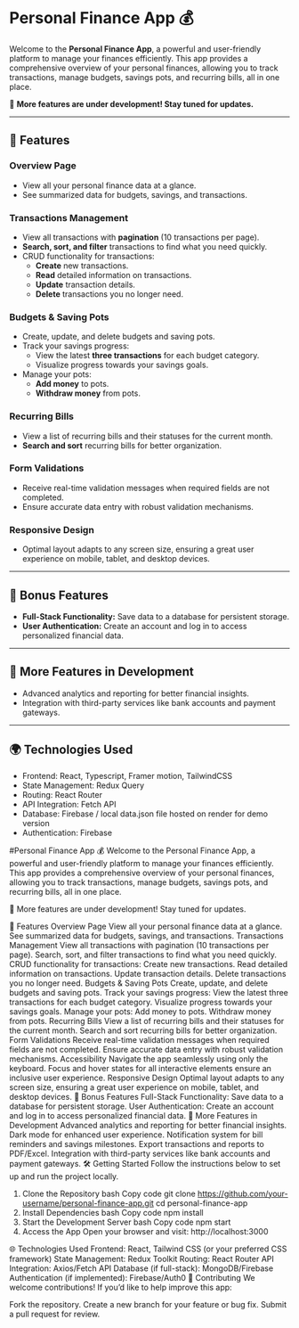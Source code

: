 # Personal Finance App 💰

Welcome to the **Personal Finance App**, a powerful and user-friendly platform to manage your finances efficiently. This app provides a comprehensive overview of your personal finances, allowing you to track transactions, manage budgets, savings pots, and recurring bills, all in one place.

🚀 **More features are under development! Stay tuned for updates.**

---

## 🚦 Features

### Overview Page

- View all your personal finance data at a glance.
- See summarized data for budgets, savings, and transactions.

### Transactions Management

- View all transactions with **pagination** (10 transactions per page).
- **Search, sort, and filter** transactions to find what you need quickly.
- CRUD functionality for transactions:
  - **Create** new transactions.
  - **Read** detailed information on transactions.
  - **Update** transaction details.
  - **Delete** transactions you no longer need.

### Budgets & Saving Pots

- Create, update, and delete budgets and saving pots.
- Track your savings progress:
  - View the latest **three transactions** for each budget category.
  - Visualize progress towards your savings goals.
- Manage your pots:
  - **Add money** to pots.
  - **Withdraw money** from pots.

### Recurring Bills

- View a list of recurring bills and their statuses for the current month.
- **Search and sort** recurring bills for better organization.

### Form Validations

- Receive real-time validation messages when required fields are not completed.
- Ensure accurate data entry with robust validation mechanisms.

### Responsive Design

- Optimal layout adapts to any screen size, ensuring a great user experience on mobile, tablet, and desktop devices.

---

## 🌟 Bonus Features

- **Full-Stack Functionality:** Save data to a database for persistent storage.
- **User Authentication:** Create an account and log in to access personalized financial data.

---

## 🔧 More Features in Development

- Advanced analytics and reporting for better financial insights.
- Integration with third-party services like bank accounts and payment gateways.

---

## 🌍 Technologies Used

- Frontend: React, Typescript, Framer motion, TailwindCSS
- State Management: Redux Query
- Routing: React Router
- API Integration: Fetch API
- Database: Firebase / local data.json file hosted on render for demo version
- Authentication: Firebase

#Personal Finance App 💰
Welcome to the Personal Finance App, a powerful and user-friendly platform to manage your finances efficiently. This app provides a comprehensive overview of your personal finances, allowing you to track transactions, manage budgets, savings pots, and recurring bills, all in one place.

🚀 More features are under development! Stay tuned for updates.

🚦 Features
Overview Page
View all your personal finance data at a glance.
See summarized data for budgets, savings, and transactions.
Transactions Management
View all transactions with pagination (10 transactions per page).
Search, sort, and filter transactions to find what you need quickly.
CRUD functionality for transactions:
Create new transactions.
Read detailed information on transactions.
Update transaction details.
Delete transactions you no longer need.
Budgets & Saving Pots
Create, update, and delete budgets and saving pots.
Track your savings progress:
View the latest three transactions for each budget category.
Visualize progress towards your savings goals.
Manage your pots:
Add money to pots.
Withdraw money from pots.
Recurring Bills
View a list of recurring bills and their statuses for the current month.
Search and sort recurring bills for better organization.
Form Validations
Receive real-time validation messages when required fields are not completed.
Ensure accurate data entry with robust validation mechanisms.
Accessibility
Navigate the app seamlessly using only the keyboard.
Focus and hover states for all interactive elements ensure an inclusive user experience.
Responsive Design
Optimal layout adapts to any screen size, ensuring a great user experience on mobile, tablet, and desktop devices.
🌟 Bonus Features
Full-Stack Functionality: Save data to a database for persistent storage.
User Authentication: Create an account and log in to access personalized financial data.
🔧 More Features in Development
Advanced analytics and reporting for better financial insights.
Dark mode for enhanced user experience.
Notification system for bill reminders and savings milestones.
Export transactions and reports to PDF/Excel.
Integration with third-party services like bank accounts and payment gateways.
🛠️ Getting Started
Follow the instructions below to set up and run the project locally.

1. Clone the Repository
   bash
   Copy code
   git clone https://github.com/your-username/personal-finance-app.git
   cd personal-finance-app
2. Install Dependencies
   bash
   Copy code
   npm install
3. Start the Development Server
   bash
   Copy code
   npm start
4. Access the App
   Open your browser and visit: http://localhost:3000

🌐 Technologies Used
Frontend: React, Tailwind CSS (or your preferred CSS framework)
State Management: Redux Toolkit
Routing: React Router
API Integration: Axios/Fetch API
Database (if full-stack): MongoDB/Firebase
Authentication (if implemented): Firebase/Auth0
🤝 Contributing
We welcome contributions! If you’d like to help improve this app:

Fork the repository.
Create a new branch for your feature or bug fix.
Submit a pull request for review.
 
 
